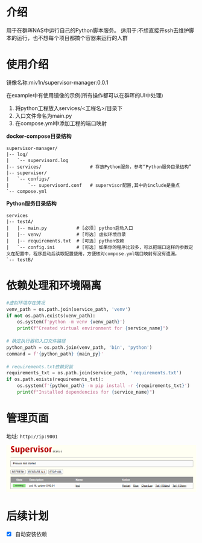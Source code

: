 
# 介绍

用于在群晖NAS中运行自己的Python脚本服务。
适用于:不想直接开ssh去维护脚本的运行，也不想每个项目都搞个容器来运行的人群


# 使用介绍

镜像名称:miv1n/supervisor-manager:0.0.1

在example中有使用镜像的示例(所有操作都可以在群晖的UI中处理)
1. 将python工程放入services/<工程名>/目录下
2. 入口文件命名为main.py
3. 在compose.yml中添加工程的端口映射


**docker-compose目录结构**

```shell
supervisor-manager/
|-- log/
|   `-- supervisord.log    
|-- services/                  # 存放Python服务，参考“Python服务目录结构”
|-- supervisor/    
|   `-- configs/ 
|       `-- supervisord.conf   # supervisor配置,其中的include是重点
`-- compose.yml       
```

**Python服务目录结构**

```shell
services
|-- testA/
|   |-- main.py           # [必须] python启动入口
|   |-- venv/             # [可选] 虚拟环境目录
|   |-- requirements.txt  # [可选] python依赖
|   `-- config.ini        # [可选] 如果你的程序比较多，可以把端口这样的参数定义在配置中，程序启动后读取配置使用，方便核对compose.yml端口映射有没有遗漏。
`-- testB/
```

# 依赖处理和环境隔离

```py
#虚拟环境存在情况
venv_path = os.path.join(service_path, 'venv')
if not os.path.exists(venv_path):  
    os.system(f'python -m venv {venv_path}')
    print(f"Created virtual environment for {service_name}")

# 确定执行器和入口文件路径
python_path = os.path.join(venv_path, 'bin', 'python')
command = f'{python_path} {main_py}'

# requirements.txt依赖安装
requirements_txt = os.path.join(service_path, 'requirements.txt')
if os.path.exists(requirements_txt):  
    os.system(f'{python_path} -m pip install -r {requirements_txt}')
    print(f"Installed dependencies for {service_name}")
```

# 管理页面

地址: `http://ip:9001`

![](docs/attachments/image.png)

# 后续计划

- [x] 自动安装依赖